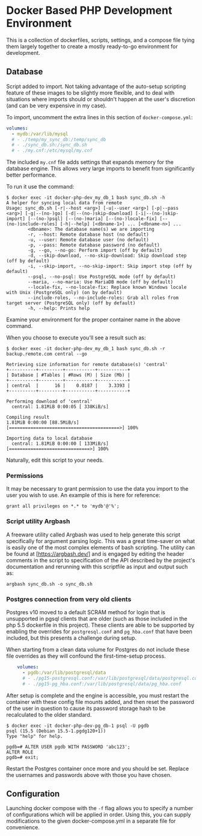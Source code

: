 # Docker Based PHP Development Environment

This is a collection of dockerfiles, scripts, settings, and a compose file tying them largely together to create a mostly ready-to-go environment for development.

## Database

Script added to import. Not taking advantage of the auto-setup scripting feature of these images to be slightly more flexible, and to deal with situations where imports should or shouldn't happen at the user's discretion (and can be very expensive in my case).

To import, uncomment the extra lines in this section of `docker-compose.yml`:

```yaml
volumes:
  - mydb:/var/lib/mysql
  # - ./temp/my_sync_db:/temp/sync_db
  # - ./sync_db.sh:/sync_db.sh
  # - ./my.cnf:/etc/mysql/my.cnf
```

The included `my.cnf` file adds settings that expands memory for the database engine.  This allows very large imports to benefit from significantly better performance.

To run it use the command:

```console
$ docker exec -it docker-php-dev_my_db_1 bash sync_db.sh -h
A helper for syncing local data from remote
Usage: sync_db.sh [-r|--host <arg>] [-u|--user <arg>] [-p|--pass <arg>] [-g|--(no-)go] [-d|--(no-)skip-download] [-i|--(no-)skip-import] [--(no-)psql] [--(no-)maria] [--(no-)locale-fix] [--(no-)include-roles] [-h|--help] [<dbname-1>] ... [<dbname-n>] ...
        <dbname>: The database name(s) we are importing
        -r, --host: Remote database host (no default)
        -u, --user: Remote database user (no default)
        -p, --pass: Remote database password (no default)
        -g, --go, --no-go: Perform import (off by default)
        -d, --skip-download, --no-skip-download: Skip download step (off by default)
        -i, --skip-import, --no-skip-import: Skip import step (off by default)
        --psql, --no-psql: Use PostgreSQL mode (off by default)
        --maria, --no-maria: Use MariaDB mode (off by default)
        --locale-fix, --no-locale-fix: Replace known Windows locale with Unix (PostgreSQL only) (on by default)
        --include-roles, --no-include-roles: Grab all roles from target server (PostgreSQL only) (off by default)
        -h, --help: Prints help
```

Examine your environment for the proper container name in the above command.

When you choose to execute you'll see a result such as:

```console
$ docker exec -it docker-php-dev_my_db_1 bash sync_db.sh -r backup.remote.com central --go

Retrieving size information for remote database(s) 'central'
+----------+---------+-----------+-----------+
| Database | #Tables | #Rows (M) | Size (Mb) |
+----------+---------+-----------+-----------+
| central  |      16 |    0.0187 |    3.3393 |
+----------+---------+-----------+-----------+

Performing download of 'central'
  central: 1.81MiB 0:00:05 [ 338KiB/s]

Compiling result
1.81MiB 0:00:00 [88.5MiB/s] [=========================================>] 100% 

Importing data to local database
  central: 1.81MiB 0:00:00 [ 133MiB/s] [==============================>] 100%
```

Naturally, edit this script to your needs.

### Permissions

It may be necessary to grant permission to use the data you import to the user you wish to use.  An example of this is here for reference:

```mysql
grant all privileges on *.* to 'mydb'@'%';
```

### Script utility Argbash

A freeware utility called Argbash was used to help generate this script specifically for argument parsing logic.  This was a great time-saver on what is easily one of the most complex elements of bash scripting.  The utility can be found at [https://argbash.dev/] and is engaged by editing the header comments in the script to specification of the API described by the project's documentation and rerunning with this scriptfile as input and output such as:

```console
argbash sync_db.sh -o sync_db.sh
```

### Postgres connection from very old clients

Postgres v10 moved to a default SCRAM method for login that is unsupported in pgsql clients that are older (such as those included in the php 5.5 dockerfile in this project).  These clients are able to be supported by enabling the overrides for `postgresql.conf` and `pg_hba.conf` that have been included, but this presents a challenge during setup.

When starting from a clean data volume for Postgres do not include these file overrides as they will confound the first-time-setup process.

```yaml
    volumes:
      - pgdb:/var/lib/postgresql/data
      # - ./pg15-postgresql.conf:/var/lib/postgresql/data/postgresql.conf
      # - ./pg15-pg_hba.conf:/var/lib/postgresql/data/pg_hba.conf
```

After setup is complete and the engine is accessible, you must restart the container with these config file mounts added, and then reset the password of the user in question to cause its password storage hash to be recalculated to the older standard.

```console
$ docker exec -it docker-php-dev-pg_db-1 psql -U pgdb
psql (15.5 (Debian 15.5-1.pgdg120+1))
Type "help" for help.

pgdb=# ALTER USER pgdb WITH PASSWORD 'abc123';
ALTER ROLE
pgdb=# exit;
```

Restart the Postgres container once more and you should be set.  Replace the usernames and passwords above with those you have chosen.

## Configuration

Launching docker compose with the `-f` flag allows you to specify a number of configurations which will be applied in order.  Using this, you can supply modifications to the given docker-compose.yml in a separate file for convenience.
